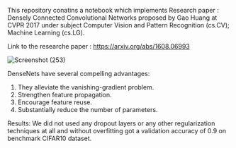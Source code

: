 This repository conatins a notebook which implements Research paper : Densely Connected Convolutional Networks proposed by Gao Huang at CVPR 2017 under subject 
Computer Vision and Pattern Recognition (cs.CV); Machine Learning (cs.LG).

Link to the researche paper : https://arxiv.org/abs/1608.06993

![Screenshot (253)](https://user-images.githubusercontent.com/31829776/128489036-b0efbde0-5128-4164-a0a7-264672a79d59.png)

DenseNets have several compelling advantages: 
1. They alleviate the vanishing-gradient problem.
2. Strengthen feature propagation.
3. Encourage feature reuse.
4. Substantially reduce the number of parameters.

Results:
We did not used any dropout layers or any other regularization techniques at all and without overfitting got a validation accuracy of 0.9 on benchmark CIFAR10 dataset.
